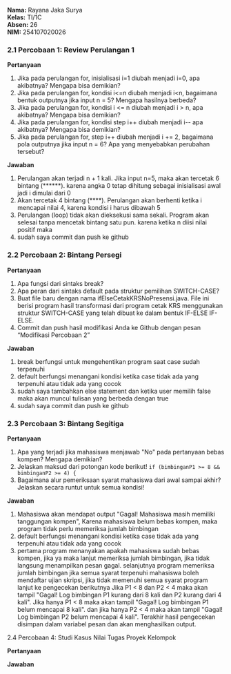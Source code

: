 **Nama:** Rayana Jaka Surya  
**Kelas:** TI/1C  
**Absen:** 26  
**NIM:** 254107020026

### 2.1 Percobaan 1: Review Perulangan 1

**Pertanyaan**

1. Jika pada perulangan for, inisialisasi i=1 diubah menjadi i=0, apa akibatnya?
   Mengapa bisa demikian?
2. Jika pada perulangan for, kondisi i<=n diubah menjadi i<n, bagaimana bentuk
   outputnya jika input n = 5? Mengapa hasilnya berbeda?
3. Jika pada perulangan for, kondisi i <= n diubah menjadi i > n, apa akibatnya?
   Mengapa bisa demikian?
4. Jika pada perulangan for, kondisi step i++ diubah menjadi i-- apa akibatnya?
   Mengapa bisa demikian?
5. Jika pada perulangan for, step i++ diubah menjadi i += 2, bagaimana pola
   outputnya jika input n = 6? Apa yang menyebabkan perubahan tersebut?

**Jawaban**

1. Perulangan akan terjadi n + 1 kali. Jika input n=5, maka akan tercetak 6 bintang (******). karena angka 0 tetap dihitung sebagai inisialisasi awal jadi i dimulai dari 0
2. Akan tercetak 4 bintang (****). Perulangan akan berhenti ketika i mencapai nilai 4, karena kondisi i harus dibawah 5
3. Perulangan (loop) tidak akan dieksekusi sama sekali. Program akan selesai tanpa mencetak bintang satu pun. karena ketika n diisi nilai positif maka 
4. sudah saya commit dan push ke github

### 2.2 Percobaan 2: Bintang Persegi

**Pertanyaan**

1. Apa fungsi dari sintaks break?
2. Apa peran dari sintaks default pada struktur pemilihan SWITCH-CASE?
3. Buat file baru dengan nama ifElseCetakKRSNoPresensi.java. File ini berisi program hasil transformasi dari program cetak KRS menggunakan struktur SWITCH-CASE yang telah dibuat ke dalam bentuk IF-ELSE IF-ELSE.
4. Commit dan push hasil modifikasi Anda ke Github dengan pesan “Modifikasi Percobaan 2”

**Jawaban**

1. break berfungsi untuk mengehentikan program saat case sudah terpenuhi
2. default berfungsi menangani kondisi ketika case tidak ada yang terpenuhi atau tidak ada yang cocok
3. sudah saya tambahkan else statement dan ketika user memilih false maka akan muncul tulisan yang berbeda dengan true
4. sudah saya commit dan push ke github

### 2.3 Percobaan 3: Bintang Segitiga

**Pertanyaan**

1. Apa yang terjadi jika mahasiswa menjawab "No" pada pertanyaan bebas kompen? Mengapa demikian?
2. Jelaskan maksud dari potongan kode berikut! `if (bimbinganP1 >= 8 && bimbinganP2 >= 4) {`
3. Bagaimana alur pemeriksaan syarat mahasiswa dari awal sampai akhir? Jelaskan secara runtut untuk semua kondisi!

**Jawaban**

1. Mahasiswa akan mendapat output "Gagal! Mahasiswa masih memiliki tanggungan kompen", Karena mahasiswa belum bebas kompen, maka program tidak perlu memeriksa jumlah bimbingan
2. default berfungsi menangani kondisi ketika case tidak ada yang terpenuhi atau tidak ada yang cocok
3. pertama program menanyakan apakah mahasiswa sudah bebas kompen, jika ya maka lanjut memeriksa jumlah bimbingan, jika tidak langsung menampilkan pesan gagal. selanjutnya program memeriksa jumlah bimbingan jika semua syarat terpenuhi mahasiswa boleh mendaftar ujian skripsi, jika tidak memenuhi semua syarat program lanjut ke pengecekan berikutnya Jika P1 < 8 dan P2 < 4 maka akan tampil "Gagal! Log bimbingan P1 kurang dari 8 kali dan P2 kurang dari 4 kali". Jika hanya P1 < 8 maka akan tampil "Gagal! Log bimbingan P1 belum mencapai 8 kali". dan jika hanya P2 < 4 maka akan tampil "Gagal! Log bimbingan P2 belum mencapai 4 kali". Terakhir hasil pengecekan disimpan dalam variabel pesan dan akan menghasilkan output.


2.4 Percobaan 4: Studi Kasus Nilai Tugas Proyek Kelompok

**Pertanyaan**

**Jawaban**